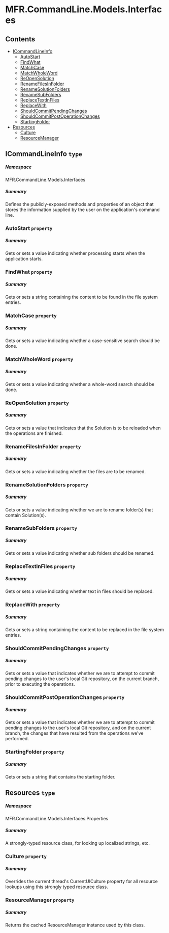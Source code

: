 <a name='assembly'></a>
# MFR.CommandLine.Models.Interfaces

## Contents

- [ICommandLineInfo](#T-MFR-CommandLine-Models-Interfaces-ICommandLineInfo 'MFR.CommandLine.Models.Interfaces.ICommandLineInfo')
  - [AutoStart](#P-MFR-CommandLine-Models-Interfaces-ICommandLineInfo-AutoStart 'MFR.CommandLine.Models.Interfaces.ICommandLineInfo.AutoStart')
  - [FindWhat](#P-MFR-CommandLine-Models-Interfaces-ICommandLineInfo-FindWhat 'MFR.CommandLine.Models.Interfaces.ICommandLineInfo.FindWhat')
  - [MatchCase](#P-MFR-CommandLine-Models-Interfaces-ICommandLineInfo-MatchCase 'MFR.CommandLine.Models.Interfaces.ICommandLineInfo.MatchCase')
  - [MatchWholeWord](#P-MFR-CommandLine-Models-Interfaces-ICommandLineInfo-MatchWholeWord 'MFR.CommandLine.Models.Interfaces.ICommandLineInfo.MatchWholeWord')
  - [ReOpenSolution](#P-MFR-CommandLine-Models-Interfaces-ICommandLineInfo-ReOpenSolution 'MFR.CommandLine.Models.Interfaces.ICommandLineInfo.ReOpenSolution')
  - [RenameFilesInFolder](#P-MFR-CommandLine-Models-Interfaces-ICommandLineInfo-RenameFilesInFolder 'MFR.CommandLine.Models.Interfaces.ICommandLineInfo.RenameFilesInFolder')
  - [RenameSolutionFolders](#P-MFR-CommandLine-Models-Interfaces-ICommandLineInfo-RenameSolutionFolders 'MFR.CommandLine.Models.Interfaces.ICommandLineInfo.RenameSolutionFolders')
  - [RenameSubFolders](#P-MFR-CommandLine-Models-Interfaces-ICommandLineInfo-RenameSubFolders 'MFR.CommandLine.Models.Interfaces.ICommandLineInfo.RenameSubFolders')
  - [ReplaceTextInFiles](#P-MFR-CommandLine-Models-Interfaces-ICommandLineInfo-ReplaceTextInFiles 'MFR.CommandLine.Models.Interfaces.ICommandLineInfo.ReplaceTextInFiles')
  - [ReplaceWith](#P-MFR-CommandLine-Models-Interfaces-ICommandLineInfo-ReplaceWith 'MFR.CommandLine.Models.Interfaces.ICommandLineInfo.ReplaceWith')
  - [ShouldCommitPendingChanges](#P-MFR-CommandLine-Models-Interfaces-ICommandLineInfo-ShouldCommitPendingChanges 'MFR.CommandLine.Models.Interfaces.ICommandLineInfo.ShouldCommitPendingChanges')
  - [ShouldCommitPostOperationChanges](#P-MFR-CommandLine-Models-Interfaces-ICommandLineInfo-ShouldCommitPostOperationChanges 'MFR.CommandLine.Models.Interfaces.ICommandLineInfo.ShouldCommitPostOperationChanges')
  - [StartingFolder](#P-MFR-CommandLine-Models-Interfaces-ICommandLineInfo-StartingFolder 'MFR.CommandLine.Models.Interfaces.ICommandLineInfo.StartingFolder')
- [Resources](#T-MFR-CommandLine-Models-Interfaces-Properties-Resources 'MFR.CommandLine.Models.Interfaces.Properties.Resources')
  - [Culture](#P-MFR-CommandLine-Models-Interfaces-Properties-Resources-Culture 'MFR.CommandLine.Models.Interfaces.Properties.Resources.Culture')
  - [ResourceManager](#P-MFR-CommandLine-Models-Interfaces-Properties-Resources-ResourceManager 'MFR.CommandLine.Models.Interfaces.Properties.Resources.ResourceManager')

<a name='T-MFR-CommandLine-Models-Interfaces-ICommandLineInfo'></a>
## ICommandLineInfo `type`

##### Namespace

MFR.CommandLine.Models.Interfaces

##### Summary

Defines the publicly-exposed methods and properties of an object that stores
the information supplied by the user on the application's command line.

<a name='P-MFR-CommandLine-Models-Interfaces-ICommandLineInfo-AutoStart'></a>
### AutoStart `property`

##### Summary

Gets or sets a value indicating whether processing starts when the application
starts.

<a name='P-MFR-CommandLine-Models-Interfaces-ICommandLineInfo-FindWhat'></a>
### FindWhat `property`

##### Summary

Gets or sets a string containing the content to be found in the file system
entries.

<a name='P-MFR-CommandLine-Models-Interfaces-ICommandLineInfo-MatchCase'></a>
### MatchCase `property`

##### Summary

Gets or sets a value indicating whether a case-sensitive search should be done.

<a name='P-MFR-CommandLine-Models-Interfaces-ICommandLineInfo-MatchWholeWord'></a>
### MatchWholeWord `property`

##### Summary

Gets or sets a value indicating whether a whole-word search should be done.

<a name='P-MFR-CommandLine-Models-Interfaces-ICommandLineInfo-ReOpenSolution'></a>
### ReOpenSolution `property`

##### Summary

Gets or sets a value that indicates that the Solution is to be reloaded when
the operations are finished.

<a name='P-MFR-CommandLine-Models-Interfaces-ICommandLineInfo-RenameFilesInFolder'></a>
### RenameFilesInFolder `property`

##### Summary

Gets or sets a value indicating whether the files are to be renamed.

<a name='P-MFR-CommandLine-Models-Interfaces-ICommandLineInfo-RenameSolutionFolders'></a>
### RenameSolutionFolders `property`

##### Summary

Gets or sets a value indicating whether we are to rename folder(s) that contain
Solution(s).

<a name='P-MFR-CommandLine-Models-Interfaces-ICommandLineInfo-RenameSubFolders'></a>
### RenameSubFolders `property`

##### Summary

Gets or sets a value indicating whether sub folders should be renamed.

<a name='P-MFR-CommandLine-Models-Interfaces-ICommandLineInfo-ReplaceTextInFiles'></a>
### ReplaceTextInFiles `property`

##### Summary

Gets or sets a value indicating whether text in files should be replaced.

<a name='P-MFR-CommandLine-Models-Interfaces-ICommandLineInfo-ReplaceWith'></a>
### ReplaceWith `property`

##### Summary

Gets or sets a string containing the content to be replaced in the file system
entries.

<a name='P-MFR-CommandLine-Models-Interfaces-ICommandLineInfo-ShouldCommitPendingChanges'></a>
### ShouldCommitPendingChanges `property`

##### Summary

Gets or sets a value that indicates whether we are to attempt to commit pending
changes to the user's local Git repository, on the current branch, prior to
executing the operations.

<a name='P-MFR-CommandLine-Models-Interfaces-ICommandLineInfo-ShouldCommitPostOperationChanges'></a>
### ShouldCommitPostOperationChanges `property`

##### Summary

Gets or sets a value that indicates whether we are to attempt to commit pending
changes to the user's local Git repository, and on the current branch, the
changes that have resulted from the operations we've performed.

<a name='P-MFR-CommandLine-Models-Interfaces-ICommandLineInfo-StartingFolder'></a>
### StartingFolder `property`

##### Summary

Gets or sets a string that contains the starting folder.

<a name='T-MFR-CommandLine-Models-Interfaces-Properties-Resources'></a>
## Resources `type`

##### Namespace

MFR.CommandLine.Models.Interfaces.Properties

##### Summary

A strongly-typed resource class, for looking up localized strings, etc.

<a name='P-MFR-CommandLine-Models-Interfaces-Properties-Resources-Culture'></a>
### Culture `property`

##### Summary

Overrides the current thread's CurrentUICulture property for all
  resource lookups using this strongly typed resource class.

<a name='P-MFR-CommandLine-Models-Interfaces-Properties-Resources-ResourceManager'></a>
### ResourceManager `property`

##### Summary

Returns the cached ResourceManager instance used by this class.
